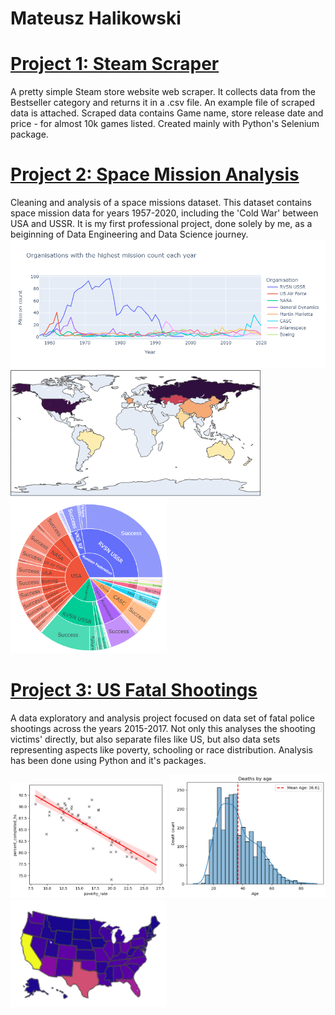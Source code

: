 # Mateusz Halikowski

# [Project 1: Steam Scraper](https://github.com/halikowski/SteamScraper)
  A pretty simple Steam store website web scraper. It collects data from the Bestseller category and returns it in a .csv file. An example file of scraped data is attached. Scraped     data contains Game name, store release date and price - for almost 10k games listed. Created mainly with Python's Selenium package.

# [Project 2: Space Mission Analysis](https://nbviewer.org/github/halikowski/Space-Missions-Project/blob/main/Space_Missions_Analysis.ipynb)
  Cleaning and analysis of a space missions dataset. This dataset contains space mission data for years 1957-2020, including the 'Cold War' between USA and USSR. It is my first         professional project, done solely by me, as a beiginning of Data Engineering and Data Science journey.
  <img src="https://github.com/halikowski/portfolio/blob/main/images/space1.png" width=700>
  <img src="https://github.com/halikowski/portfolio/blob/main/images/space2.png" width=400>
  <img src="https://github.com/halikowski/portfolio/blob/main/images/space3.png" width=250>
  
# [Project 3: US Fatal Shootings](https://nbviewer.org/github/halikowski/US_Shootings_Project/blob/main/US_Fatal_Shootings.ipynb)
  A data exploratory and analysis project focused on data set of fatal police shootings across the years 2015-2017. Not only this analyses the shooting victims' directly, but also      separate files like US, but also data sets representing aspects like poverty, schooling or race distribution. Analysis has been done using Python and it's packages.

  <p float="left">
  <img src="https://github.com/halikowski/portfolio/blob/main/images/fatal1.png" width=250>
  <img src="https://github.com/halikowski/portfolio/blob/main/images/fatal2.PNG" width=250>
  <img src="https://github.com/halikowski/portfolio/blob/main/images/fatal3.PNG" width=250>
  </p>
